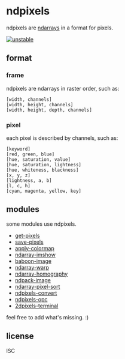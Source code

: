 # ndpixels

ndpixels are [ndarrays](https://npmjs.org/ndarray) in a format for pixels.

[![unstable](http://badges.github.io/stability-badges/dist/unstable.svg)](http://github.com/badges/stability-badges)

## format

### frame

ndpixels are ndarrays in raster order, such as:

```
[width, channels]
[width, height, channels]
[width, height, depth, channels]
```

### pixel

each pixel is described by channels, such as:

```
[keyword]
[red, green, blue]
[hue, saturation, value]
[hue, saturation, lightness]
[hue, whiteness, blackness]
[x, y, z]
[lightness, a, b]
[l, c, h]
[cyan, magenta, yellow, key]
```

## modules

some modules use ndpixels. 

- [get-pixels](https://www.npmjs.com/package/get-pixels)
- [save-pixels](https://www.npmjs.com/package/save-pixels)
- [apply-colormap](https://github.com/mikolalysenko/apply-colormap)
- [ndarray-imshow](https://github.com/scijs/ndarray-imshow)
- [baboon-image](https://www.npmjs.com/package/baboon-image)
- [ndarray-warp](https://www.npmjs.com/package/ndarray-warp)
- [ndarray-homography](https://www.npmjs.com/ndarray-homography)
- [ndpack-image](https://www.npmjs.com/ndpack-image)
- [ndarray-pixel-sort](https://www.npmjs.com/package/ndarray-pixel-sort)
- [ndpixels-convert](https://www.npmjs.com/ndpixels-convert)
- [ndpixels-opc](https://www.npmjs.com/ndpixels-opc)
- [2dpixels-terminal](https://www.npmjs.com/2dpixels-terminal)

feel free to add what's missing. :)

## license

ISC
